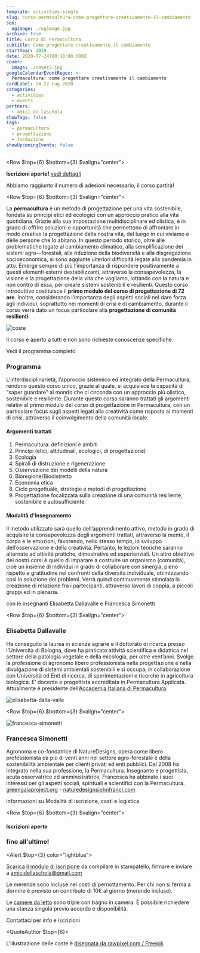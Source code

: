 ```yaml
---
template: activities-single
slug: corso-permacultura-come-progettare-creativamente-il-cambiamento
seo:
  ogimage: ./ogimage.jpg
archive: true
title: Corso di Permacultura
subtitle: Come progettare creativamente il cambiamento
startYear: 2020
date: 2020-07-24T00:18:00.000Z
cover:
  image: ./cover2.jpg
googleCalendarEventRegex: >-
  Permacultura: come progettare creativamente il cambiamento
cardLabel: 24-27 Lug 2020
categories:
  - activities
  - events
partners:
  - amici-de-laschola
showTags: false
tags:
  - permacultura
  - progettazione
  - formazione
showUpcomingEvents: false
---
```


<Row $top={6} $bottom={3} $valign="center">
<Col md={8}>
<EntryInfo variant="upcoming" label="Quando" value="dal 24 al 27 luglio 2020"/>
<EntryInfo variant="duration" label="inizio" value="alle 18:00 di venerdì"/>
<EntryInfo variant="duration" label="fine" value="lunedì dopo pranzo"/>
<EntryInfo variant="target" value="chiunque"/>
<EntryInfo variant="price" value="[vedi dettagli](#costi)"/>
<EntryInfo variant="teacher" value="[Elisabetta Dallavalle](#elisabetta-dallavalle) e [Francesca Simonetti](#francesca-simonetti)"/>
<EntryInfo variant="participants" value="tra i 12 e i 20"/>
</Col>
<Col md={4}>
<Alert $bottom={3} color="green">

**Iscrizioni aperte!** [vedi dettagli](#iscrizione)

</Alert>
<Footnote>

Abbiamo raggiunto il numero di adesioni necessario, il corso partirà!

</Footnote>
</Col>
</Row>

<Row $top={6} $bottom={3} $valign="center">
<Col md={6} $initial>

La **permacultura** è un metodo di progettazione per una vita sostenibile, fondata su principi etici ed ecologici con un approccio pratico alla vita quotidiana. Grazie alla sua impostazione multidisciplinare ed olistica, è in grado di offrire soluzioni e opportunità che permettono di affrontare in modo creativo la progettazione della nostra vita, del luogo in cui viviamo e delle persone che lo abitano.
In questo periodo storico, oltre alle problematiche legate al cambiamento climatico, alla semplificazione dei sistemi agro—forestali, alla riduzione della biodiversità e alla disgregazione socioeconomica, si sono aggiunte ulteriori difficoltà legate alla pandemia in atto.
Emerge sempre di più l’importanza di rispondere positivamente a questi elementi esterni destabilizzanti, attraverso la consapevolezza, la visione e la progettazione della vita che vogliamo, lottando con la natura e non contro di essa, per creare sistemi sostenibili e resilienti.
Questo corso introduttivo costituisce il **primo modulo del corso di progettazione di 72 ore**. Inoltre, considerando l’importanza degli aspetti sociali nel dare forza agli individui, soprattutto nei momenti di crisi e di cambiamento, durante il corso verrà dato un focus particolare alla **progettazione di comunità resilienti**.

</Col>
<Col md={6}>

![coste](./title--highres--wthbg.jpg)

<Footnote>
Il corso è aperto a tutti e non sono richieste conoscenze specifiche.
</Footnote>

<ButtonLink anchor="programma">Vedi il programma completo</ButtonLink>

</Col>
</Row>

<Row>
<Col $columned>

### Programma

L’interdisciplinarietà, l’approccio sistemico ed integrato della Permacultura, rendono questo corso unico, grazie al quale, si acquisisce la capacità di “saper guardare” al mondo che ci circonda con un approccio più olistico, sostenibile e resiliente.
Durante questo corso saranno trattati gli argomenti relativi al primo modulo del corso di progettazione in Permacultura, con un particolare focus sugli aspetti legati alla creatività come risposta ai momenti di crisi, attraverso il coinvolgimento della comunità locale.

#### Argomenti trattati

1. Permacultura: definizioni e ambiti
2. Principi (etici, attitudinali, ecologici, di progettazione)
3. Ecologia
4. Spirali di distruzione e rigenerazione
5. Osservazione dei modelli della natura
6. Bioregione/Biodistretto
7. Economia etica
8. Ciclo progettuale, strategie e metodi di progettazione
9. Progettazione focalizzata sulla creazione di una comunità resiliente, sostenibile e autosufficiente.

#### Modalità d'insegnamento

Il metodo utilizzato sarà quello dell’apprendimento attivo, metodo in grado di acquisire la consapevolezza degli argomenti trattati, attraverso la mente, il corpo e le emozioni, favorendo, nello stesso tempo, lo sviluppo  dell’osservazione e della creatività. Pertanto, le lezioni teoriche saranno alternate ad attività pratiche, dimostrative ed esperienziali.
Un altro obiettivo dei nostri corsi è quello di imparare a costruire un organismo (comunità), cioè un insieme di individui in grado di collaborare con sinergia, pieno rispetto e gratitudine nei confronti della diversità individuale, ottimizzando così la soluzione dei problemi. Verrà quindi continuamente stimolata la creazione di relazione fra i partecipanti, attraverso lavori di coppia, a piccoli gruppi ed in plenaria.

</Col>
</Row>

<SectionTitle>con le insegnanti</SectionTitle>
<SectionSubtitle>Elisabetta Dallavalle e Francesca Simonetti</SectionSubtitle>

<Row $top={6} $bottom={3} $valign="center">
<Col xm={9} sm={8} md={7}>

### Elisabetta Dallavalle

Ha conseguito la laurea in scienze agrarie e il dottorato di ricerca presso l’Università di Bologna, dove ha praticato attività scientifica e didattica nel settore della patologia vegetale e della micologia, per oltre vent’anni. Svolge la professione di agronomo libero professionista nella progettazione e nella divulgazione di sistemi ambientali sostenibili e si occupa, in collaborazione con Università ed Enti di ricerca, di sperimentazioni e ricerche in agricoltura biologica. E’ docente e progettista accreditata in Permacultura Applicata. Attualmente è presidente dell’[Accademia Italiana di Permacultura](https://www.permacultura.it/).

</Col>
<Col xm={3} sm={4} md={5}>
<ImgRounded>

![elisabetta-dalla-valle](./elisabetta-dalla-valle--squared-mono.jpg)

</ImgRounded>
</Col>
</Row>

<Row $top={6} $bottom={3} $valign="center">

<Col xm={3} sm={4} md={5} orderxs={2}>
<ImgRounded>

![francesca-simonetti](./francesca-simonetti--squared-mono.jpg)

</ImgRounded>
</Col>
<Col xm={9} sm={8} md={7}>

### Francesca Simonetti

Agronoma e co-fondatrice di NatureDesigns, opera come libero professionista da più di venti anni nel settore agro-forestale e della sostenibilità ambientale per clienti privati ed enti pubblici. Dal 2008 ha integrato nella sua professione, la Permacultura. Insegnante e progettista, acuta osservatrice ed amministratrice, Francesca ha abbinato i suoi interessi per gli aspetti sociali, spirituali e scientifici con la Permacultura. [greengaiaproject.org](http://greengaiaproject.org) - [naturedesignsjohnfranci.com](https://naturedesignsjohnfranci.com)

</Col>
</Row>

<SectionTitle>informazioni su </SectionTitle>
<SectionSubtitle>Modalità di iscrizione, costi e logistica</SectionSubtitle>

<Row $top={6} $bottom={3} $valign="center">

<Col id="iscrizione" md={5}>

#### Iscrizioni aperte

### fino all'ultimo!

<Alert $top={3} color="lightblue">

[Scarica il modulo di iscrizione](/documents/modulo-iscrizione-corso-permacultura-2020.pdf) da compilare in stampatello, firmare e inviare a [amicidellaschola@gmail.com](mailto:amicidellaschola@gmail.com)

</Alert>
</Col>
<Col id="costi" md={7}>
<EntryInfo variant="teacher" label="Corso" value="130 €"/>
<EntryInfo variant="location" label="Pernottamento" value="20 € a notte"/>
<EntryInfo variant="participants" label="Vitto" value="colazione 5€, pranzo 10€, cena 10€"/>
<Footnote>

Le merende sono incluse nei costi di pernottamento.
Per chi non si ferma a dormire è previsto un contributo di 10€ al giorno (merende incluse).

</Footnote>
<Footnote $top={3}>

Le [camere da letto](/spazi/camere) sono triple con bagno in camera. È possibile richiedere una stanza singola previo accordo e disponibilità.  

</Footnote>
</Col>
</Row>

<ButtonLink anchor="contattaci">Contattaci per info e iscrizioni</ButtonLink>

<FormContact id="contattaci" phoneable emailable subject="Corso di Permacultura" subtitle="Contattaci" title="per iscrizioni o per richiedere maggiori informazioni" msg="Ciao, vi scrivo riguardo al corso 'Permacultura: progettare creativamente il cambiamento'..."></FormContact>

<QuoteAuthor $top={6}>

L'illustrazione delle coste è [disegnata da rawpixel.com / Freepik](http://www.freepik.com)

</QuoteAuthor>